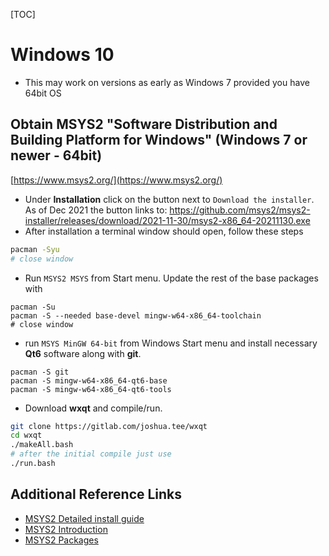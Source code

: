 [TOC]
# Windows 10 
* This may work on versions as early as Windows 7 provided you have 64bit OS

## Obtain MSYS2 "Software Distribution and Building Platform for Windows" (Windows 7 or newer - 64bit)
[https://www.msys2.org/](https://www.msys2.org/)
* Under **Installation** click on the button next to `Download the installer`. As of Dec 2021 the button links to:
https://github.com/msys2/msys2-installer/releases/download/2021-11-30/msys2-x86_64-20211130.exe
* After installation a terminal window should open, follow these steps
```bash
pacman -Syu
# close window
```
* Run `MSYS2 MSYS` from Start menu. Update the rest of the base packages with
```
pacman -Su
pacman -S --needed base-devel mingw-w64-x86_64-toolchain
# close window
```
* run `MSYS MinGW 64-bit` from Windows Start menu and install necessary **Qt6** software along with **git**.
```
pacman -S git
pacman -S mingw-w64-x86_64-qt6-base
pacman -S mingw-w64-x86_64-qt6-tools
```
* Download **wxqt** and compile/run.
```bash
git clone https://gitlab.com/joshua.tee/wxqt
cd wxqt
./makeAll.bash
# after the initial compile just use
./run.bash
```


## Additional Reference Links
* [MSYS2 Detailed install guide](https://www.msys2.org/wiki/MSYS2-installation/)
* [MSYS2 Introduction](https://www.msys2.org/wiki/MSYS2-introduction/)
* [MSYS2 Packages](https://packages.msys2.org/package/)

